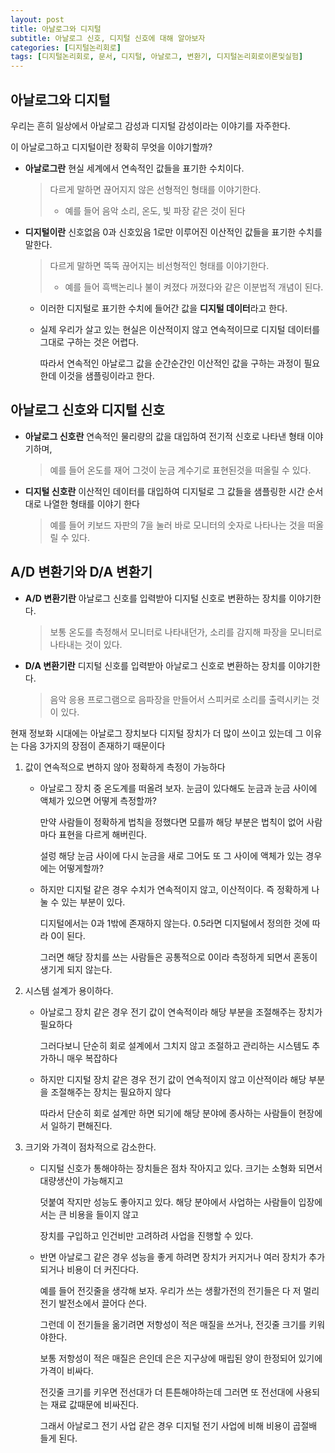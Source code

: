 ```yaml
---
layout: post
title: 아날로그와 디지털
subtitle: 아날로그 신호, 디지털 신호에 대해 알아보자
categories: [디지털논리회로]
tags: [디지털논리회로, 문서, 디지털, 아날로그, 변환기, 디지털논리회로이론및실험]
---    
```

    
## 아날로그와 디지털   
   
우리는 흔히 일상에서 아날로그 감성과 디지털 감성이라는 이야기를 자주한다.   
   
이 아날로그하고 디지털이란 정확히 무엇을 이야기할까?   
   
+ **아날로그란** 현실 세계에서 연속적인 값들을 표기한 수치이다.   
   
   > 다르게 말하면 끊어지지 않은 선형적인 형태를 이야기한다.   
   > + 예를 들어 음악 소리, 온도, 빛 파장 같은 것이 된다 
   
+ **디지털이란** 신호없음 0과 신호있음 1로만 이루어진 이산적인 값들을 표기한 수치를 말한다.   
   
   > 다르게 말하면 뚝뚝 끊어지는 비선형적인 형태를 이야기한다.   
   > + 예를 들어 흑백논리나 불이 켜졌다 꺼졌다와 같은 이분법적 개념이 된다.   
      
   + 이러한 디지털로 표기한 수치에 들어간 값을 **디지털 데이터**라고 한다.    

   + 실제 우리가 살고 있는 현실은 이산적이지 않고 연속적이므로 디지털 데이터를 그대로 구하는 것은 어렵다.    

     따라서 연속적인 아날로그 값을 순간순간인 이산적인 값을 구하는 과정이 필요한데 이것을 샘플링이라고 한다.      

## 아날로그 신호와 디지털 신호     
   
+ **아날로그 신호란** 연속적인 물리량의 값을 대입하여 전기적 신호로 나타낸 형태 이야기하며,     

   > 예를 들어 온도를 재어 그것이 눈금 계수기로 표현된것을 떠올릴 수 있다. 

+ **디지털 신호란** 이산적인 데이터를 대입하여 디지털로 그 값들을 샘플링한 시간 순서대로 나열한 형태를 이야기 한다     

   > 예를 들어 키보드 자판의 7을 눌러 바로 모니터의 숫자로 나타나는 것을 떠올릴 수 있다.    

## A/D 변환기와 D/A 변환기   

+ **A/D 변환기란** 아날로그 신호를 입력받아 디지털 신호로 변환하는 장치를 이야기한다.   

   > 보통 온도를 측정해서 모니터로 나타내던가, 소리를 감지해 파장을 모니터로 나타내는 것이 있다.   

+ **D/A 변환기란** 디지털 신호를 입력받아 아날로그 신호로 변환하는 장치를 이야기한다.   

   > 음악 응용 프로그램으로 음파장을 만들어서 스피커로 소리를 출력시키는 것이 있다.   

현재 정보화 시대에는 아날로그 장치보다 디지털 장치가 더 많이 쓰이고 있는데 그 이유는 다음 3가지의 장점이 존재하기 때문이다   

1. 값이 연속적으로 변하지 않아 정확하게 측정이 가능하다   

   + 아날로그 장치 중 온도계를 떠올려 보자. 눈금이 있다해도 눈금과 눈금 사이에 액체가 있으면 어떻게 측정할까?   

      만약 사람들이 정확하게 법칙을 정했다면 모를까 해당 부분은 법칙이 없어 사람마다 표현을 다르게 해버린다.   

     설렁 해당 눈금 사이에 다시 눈금을 새로 그어도 또 그 사이에 액체가 있는 경우에는 어떻게할까?   

   + 하지만 디지털 같은 경우 수치가 연속적이지 않고, 이산적이다. 즉 정확하게 나눌 수 있는 부분이 있다.   

     디지털에서는 0과 1밖에 존재하지 않는다. 0.5라면 디지털에서 정의한 것에 따라 0이 된다. 

     그러면 해당 장치를 쓰는 사람들은 공통적으로 0이라 측정하게 되면서 혼동이 생기게 되지 않는다.   

2. 시스템 설계가 용이하다.   

   + 아날로그 장치 같은 경우 전기 값이 연속적이라 해당 부분을 조절해주는 장치가 필요하다   

     그러다보니 단순히 회로 설계에서 그치지 않고 조절하고 관리하는 시스템도 추가하니 매우 복잡하다   

   + 하지만 디지털 장치 같은 경우 전기 값이 연속적이지 않고 이산적이라 해당 부분을 조절해주는 장치는 필요하지 않다   

     따라서 단순히 회로 설계만 하면 되기에 해당 분야에 종사하는 사람들이 현장에서 일하기 편해진다.   

3. 크기와 가격이 점차적으로 감소한다.   

   + 디지털 신호가 통해야하는 장치들은 점차 작아지고 있다. 크기는 소형화 되면서 대량생산이 가능해지고   

     덧붙여 작지만 성능도 좋아지고 있다. 해당 분야에서 사업하는 사람들이 입장에서는 큰 비용을 들이지 않고   

     장치를 구입하고 인건비만 고려하려 사업을 진행할 수 있다.   

   + 반면 아날로그 같은 경우 성능을 좋게 하려면 장치가 커지거나 여러 장치가 추가되거나 비용이 더 커진다다.   

     예를 들어 전깃줄을 생각해 보자. 우리가 쓰는 생활가전의 전기들은 다 저 멀리 전기 발전소에서 끌어다 쓴다.   

     그런데 이 전기들을 옮기려면 저항성이 적은 매질을 쓰거나, 전깃줄 크기를 키워야한다.   

     보통 저항성이 적은 매질은 은인데 은은 지구상에 매립된 양이 한정되어 있기에 가격이 비싸다.   

     전깃줄 크기를 키우면 전선대가 더 튼튼해야하는데 그러면 또 전선대에 사용되는 재료 값때문에 비싸진다.

     그래서 아날로그 전기 사업 같은 경우 디지털 전기 사업에 비해 비용이 곱절배 들게 된다.      